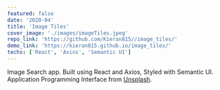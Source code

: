 ```yaml
---
featured: false
date: '2020-04'
title: 'Image Tiles'
cover_image: './images/imageTiles.jpeg'
repo_link: 'https://github.com/Kieran815//image_tiles/'
demo_link: 'https://kieran815.github.io/image_tiles/'
techs: ['React', 'Axios', 'Semantic UI']
---
```


Image Search app. Built using React and Axios, Styled with Semantic UI. Application Programming Interface from <a href="https://api.unsplash.com" target="blank" rel="noopener noreferrer">Unsplash</a>.
